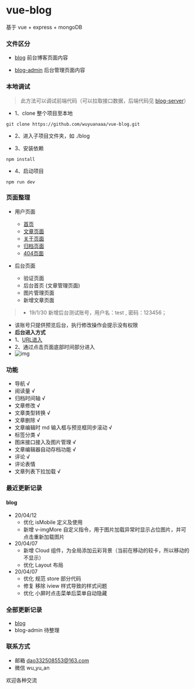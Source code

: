 # vue-blog

 基于 vue + express + mongoDB
 
### 文件区分

- [blog](https://github.com/wuyuanaaa/vue-blog/tree/master/blog) 前台博客页面内容

- [blog-admin](https://github.com/wuyuanaaa/vue-blog/tree/master/blog-admin) 后台管理页面内容

### 本地调试

> 此方法可以调试前端代码（可以拉取接口数据，后端代码见 [blog-server](https://github.com/wuyuanaaa/blog-server)）
 
 - 1、clone 整个项目至本地
 ```
 git clone https://github.com/wuyuanaaa/vue-blog.git
 ```
 - 2、进入子项目文件夹，如 ./blog

 - 3、安装依赖
 ```
 npm install
 ```
 
 - 4、启动项目
 ```
 npm run dev
 ```


### 页面整理

- 用户页面
  - [首页](https://blog.yuanaaa.top)
  - [文章页面](https://blog.yuanaaa.top/user/article/5c4867bda955881f515f11a4)
  - [关于页面](https://blog.yuanaaa.top/user/about)
  - [归档页面](https://blog.yuanaaa.top/user/archived)
  - [404页面](https://blog.yuanaaa.top/aa)


- 后台页面
  - 验证页面
  - 后台首页 (文章管理页面)
  - 图片管理页面
  - 新增文章页面

> - 19/1/30 新增后台测试账号，用户名：test , 密码：123456；
- 该账号只提供预览后台，执行修改操作会提示没有权限
- __后台进入方式__
 - 1、[URL进入](https://admin.yuanaaa.top)
 - 2、通过点击页面底部时间部分进入
 - ![img](https://i.loli.net/2019/04/19/5cb9d548edd0d.png)


### 功能

- 导航 √
- 阅读量 √
- 归档时间轴 √
- 文章修改 √
- 文章类型转换 √
- 文章删除 √
- 文章编辑时 md 输入框与预览框同步滚动 √
- 标签分类 √
- 图床接口接入及图片管理 √
- 文章编辑器自动存档功能 √
- 评论 √
- 评论表情
- 文章列表下拉加载 √

### 最近更新记录

#### blog

- 20/04/12
   - 优化 isMobile 定义及使用
   - 新增 v-imgMore 自定义指令，用于图片加载异常时显示占位图片，并可点击重新加载图片
- 20/04/07
   - 新增 Cloud 组件，为全局添加云彩背景（当前在移动的较卡，所以移动的不显示）
   - 优化 Layout 布局
- 20/04/07
   - 优化 规范 store 部分代码
   - 修复 移除 iview 样式导致的样式问题
   - 优化 小屏时点击菜单后菜单自动隐藏

### 全部更新记录

- [blog](https://github.com/wuyuanaaa/vue-blog/blob/master/blog/README.md) 
- blog-admin 待整理

### 联系方式

- 邮箱 dao332508553@163.com
- 微信 wu_yu_an

欢迎各种交流
